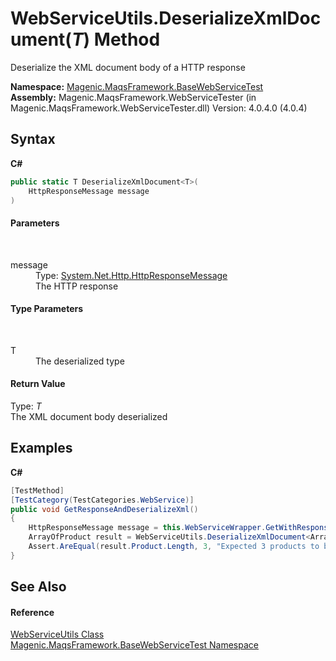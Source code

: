 # WebServiceUtils.DeserializeXmlDocument(*T*) Method 
 

Deserialize the XML document body of a HTTP response

**Namespace:**&nbsp;<a href="#/MAQS_4/WebServices_AUTOGENERATED/Magenic-MaqsFramework-BaseWebServiceTest_Namespace">Magenic.MaqsFramework.BaseWebServiceTest</a><br />**Assembly:**&nbsp;Magenic.MaqsFramework.WebServiceTester (in Magenic.MaqsFramework.WebServiceTester.dll) Version: 4.0.4.0 (4.0.4)

## Syntax

**C#**<br />
``` C#
public static T DeserializeXmlDocument<T>(
	HttpResponseMessage message
)

```


#### Parameters
&nbsp;<dl><dt>message</dt><dd>Type: <a href="http://msdn2.microsoft.com/en-us/library/hh159046" target="_blank">System.Net.Http.HttpResponseMessage</a><br />The HTTP response</dd></dl>

#### Type Parameters
&nbsp;<dl><dt>T</dt><dd>The deserialized type</dd></dl>

#### Return Value
Type: *T*<br />The XML document body deserialized

## Examples

**C#**<br />
``` C#
[TestMethod]
[TestCategory(TestCategories.WebService)]
public void GetResponseAndDeserializeXml()
{
    HttpResponseMessage message = this.WebServiceWrapper.GetWithResponse("/api/XML_JSON/GetAllProducts", "application/xml");
    ArrayOfProduct result = WebServiceUtils.DeserializeXmlDocument<ArrayOfProduct>(message);
    Assert.AreEqual(result.Product.Length, 3, "Expected 3 products to be returned");
}
```


## See Also


#### Reference
<a href="#/MAQS_4/WebServices_AUTOGENERATED/WebServiceUtils_Class">WebServiceUtils Class</a><br /><a href="#/MAQS_4/WebServices_AUTOGENERATED/Magenic-MaqsFramework-BaseWebServiceTest_Namespace">Magenic.MaqsFramework.BaseWebServiceTest Namespace</a><br />